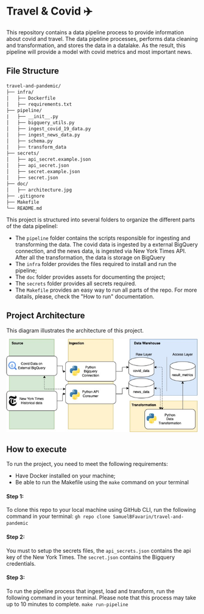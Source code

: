 # Travel & Covid ✈️
This repository contains a data pipeline process to provide information about covid and travel. The data pipeline processes, performs data cleaning and transformation, and stores the data in a datalake. As the result, this pipeline will provide a model with covid metrics and most important news.

## File Structure

    travel-and-pandemic/
    ├── infra/
    │   ├── Dockerfile
    │   ├── requirements.txt
    ├── pipeline/
    |	├── __init__.py
    │   ├── bigquery_utils.py
    │   ├── ingest_covid_19_data.py
    │   ├── ingest_news_data.py
    │   ├── schema.py
    │   ├── transform_data
    ├── secrets/
    │   ├── api_secret.example.json
    │   ├── api_secret.json
    │   ├── secret.example.json
    │   ├── secret.json
    ├── doc/
    │   ├── architecture.jpg
    ├── .gitignore
    ├── Makefile
    └── README.md

This project is structured into several folders to organize the different parts of the data pipelineI:
- The `pipeline` folder contains the scripts responsible for ingesting and transforming the data. The covid data is ingested by a external BigQuery connection, and the news data, is ingested via New York Times API. After all the transformation, the data is  storage on BigQuery
- The `infra` folder provides the files required to install and run the pipeline;
- The `doc` folder provides assets for documenting the project;
- The `secrets` folder provides all secrets required.
- The `Makefile` provides an easy way to run all parts of the repo. For more datails, please, check the "How to run" documentation.

## Project Architecture

This diagram illustrates the architecture of this project.

![enter image description here](https://github.com/SamuelBFavarin/travel-and-pandemic/blob/main/doc/architecture.jpg?raw=true)

## How to execute

To run the project, you need to meet the following requirements:
-   Have Docker installed on your machine;
-   Be able to run the Makefile using the `make` command on your terminal

####  Step 1:
To clone this repo to your local machine using GitHub CLI, run the following command in your terminal:
`gh repo clone SamuelBFavarin/travel-and-pandemic`

####  Step 2:
You must to setup the secrets files, the `api_secrets.json` contains the api key of the New York Times. The `secret.json` contains the Bigquery credentials.

####  Step 3:
To run the pipeline process that ingest, load and transform, run the following command in your terminal. Please note that this process may take up to 10 minutes to complete.
`make run-pipeline`
